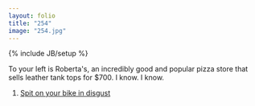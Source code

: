 ```yaml
---
layout: folio
title: "254"
image: "254.jpg"
---
```

{% include JB/setup %}

<div class="copy">
	<p>To your left is Roberta's, an incredibly good and popular pizza store that sells leather tank tops for $700. I know. I know.</p>
</div>

<div class="choice">
	<ol>
		<li><a href="255.html">
			Spit on your bike in disgust
		</a></li>	
	</ol>
</div>